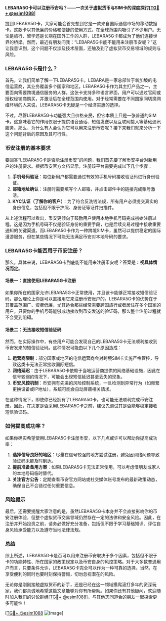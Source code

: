 **LEBARA5G卡可以注册币安吗？——一次关于虚拟货币与SIM卡的深度探讨[[TG💪+ @esim1088](https://t.me/s/esim1088)]**

提到LEBARA5G卡，大家可能会首先想到它是一款来自国际通信市场的移动数据卡。这款卡以其低廉的价格和便捷的使用方式，在全球范围内吸引了不少用户。无论是旅行、留学还是长期在国外工作的人群，LEBARA5G卡都成为了他们连接世界的桥梁。然而，最近有朋友问我：“LEBARA5G卡能不能用来注册币安呢？”这让我意识到，这个问题不仅涉及技术层面，还触及到了虚拟货币交易领域的规则与风险。

### LEBARA5G卡是什么？

首先，让我们简单了解一下LEBARA5G卡。LEBARA是一家总部位于新加坡的电信运营商，其业务覆盖多个国家和地区。LEBARA5G卡作为其主打产品之一，主要面向需要跨境通信服务的人群。这张卡支持多种语言界面，用户可以通过官网或授权经销商购买，并激活后在全球范围内使用。对于经常需要在不同国家间切换网络环境的人来说，LEBARA5G卡无疑是一个经济实惠的选择。

不过，尽管LEBARA5G卡功能强大且价格亲民，但它本质上只是一张普通的SIM卡。这意味着它的作用仅限于提供语音通话、短信发送以及互联网接入等基础通讯服务。那么，为什么有人会认为它可以用来注册币安呢？接下来我们就来分析一下这个问题背后的原因及其可行性。

### 币安注册的基本要求

要回答“LEBARA5G卡是否能注册币安”的问题，我们首先要了解币安平台对新用户的注册要求。根据币安官方文档显示，注册该平台需要完成以下几个步骤：

1. **手机号码验证**：每位新用户都需要通过有效的手机号码接收验证码进行身份验证。
2. **邮箱地址确认**：注册时需要填写个人邮箱，并点击邮件中的链接完成账号激活。
3. **KYC认证（了解你的客户）**：为了符合反洗钱法规，所有用户必须提交真实的身份信息，包括但不限于护照、身份证等证件扫描件。

从上述流程可以看出，币安更倾向于鼓励用户使用本地手机号码完成初始注册过程。这是因为手机号码不仅是验证身份的重要手段，也是后续交易过程中接收重要通知的关键渠道。而LEBARA5G卡作为一种跨境SIM卡，虽然可以提供稳定的国际漫游服务，但在某些情况下可能无法满足币安对本地号码的要求。

### LEBARA5G卡能否用于币安注册？

那么，具体来说，LEBARA5G卡到底能不能用来注册币安呢？答案是：**视具体情况而定**。

#### 场景一：直接使用LEBARA5G卡注册

如果你所在的国家允许LEBARA5G卡正常使用，并且该卡能够正常接收短信验证码，那么理论上你是可以直接用它来注册币安账户的。LEBARA5G卡的优势在于其覆盖范围广、资费低廉，尤其适合那些经常需要跨国旅行或者居住在多个国家的用户。只要你的手机号码能够成功接收到币安发送的验证码，那么整个注册过程就不会受到阻碍。

#### 场景二：无法接收短信验证码

然而，在实际操作中，有些用户可能会发现自己的LEBARA5G卡无法顺利接收到币安发来的短信验证码。这种情况可能由以下几个原因造成：

1. **运营商限制**：部分国家或地区的电信运营商会对跨境SIM卡实施严格管控，导致这类卡无法正常接收国际短信。
2. **网络延迟**：由于LEBARA5G卡依赖于当地运营商提供的网络基础设施，因此在信号较弱的情况下，可能会出现短信延迟甚至丢失的现象。
3. **币安风控机制**：币安拥有先进的风险控制系统，一旦检测到异常行为（如频繁更换设备或IP地址），系统可能会自动屏蔽相关请求。

在这种情况下，即使你已经拥有了LEBARA5G卡，也可能无法顺利完成币安注册。因此，在决定是否采用LEBARA5G卡之前，建议先测试其是否能够稳定接收短信验证码。

### 如何提高成功率？

如果你确实希望使用LEBARA5G卡注册币安，以下几点或许可以帮助你提高成功率：

1. **选择信号良好的地区**：尽量在信号较强的地方尝试注册，避免因网络问题导致验证码未能及时到达。
2. **提前准备备用方案**：如果LEBARA5G卡无法正常使用，可以考虑借朋友或家人的本地号码临时替代。
3. **关注官方公告**：定期查看币安官方网站或社交媒体账号发布的最新政策动态，确保自己不会错过任何重要信息。

### 风险提示

最后，还需要提醒大家注意的是，虽然LEBARA5G卡本身并不会直接影响你的币安注册体验，但整个虚拟货币交易领域仍然存在一定的法律和安全风险。因此，在注册并开始投资之前，请务必做好充分准备，包括但不限于学习基础知识、评估自身风险承受能力以及遵守当地法律法规。

### 总结

综上所述，LEBARA5G卡是否可以用来注册币安取决于多个因素，包括但不限于卡的功能特性、所在国家的政策规定以及币安自身的风控策略。对于大多数普通用户而言，只要条件允许，LEBARA5G卡完全可以作为一种可靠的选择。当然，在享受便利的同时也要时刻保持警惕，切勿忽视潜在的风险。

无论你是刚刚接触虚拟货币的新手，还是已经在这一领域摸爬滚打多年的资深玩家，我们都真诚地希望这篇文章能够对你有所帮助。如果你还有其他疑问，欢迎随时加入我们的讨论群组[[TG💪+ @esim1088](https://t.me/s/esim1088)]，与其他志同道合的朋友一起探索更多可能性！

[[TG💪+ @esim1088](https://t.me/s/esim1088) ![Image](https://i.postimg.cc/4NQfJmqS/Snipaste-2025-05-13-00-14-12.png)]